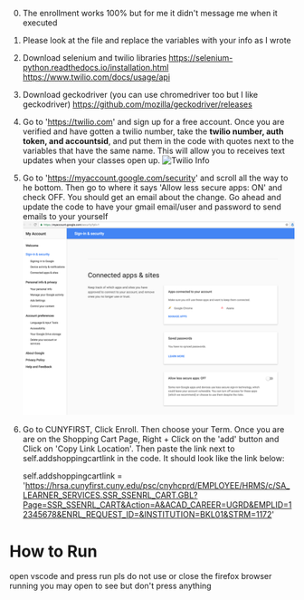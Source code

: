 0. The enrollment works 100% but for me it didn't message me when it executed

1. Please look at the file and replace the variables with your info as I wrote

2. Download selenium and twilio libraries
   https://selenium-python.readthedocs.io/installation.html
   https://www.twilio.com/docs/usage/api

3. Download geckodriver (you can use chromedriver too but I like geckodriver)
   https://github.com/mozilla/geckodriver/releases

4. Go to 'https://twilio.com' and sign up for a free account. Once you are verified and have gotten a twilio number, take the **twilio number, auth token, and accountsid**, and put them in the code with quotes next to the variables that have the same name. This will allow you to receives text updates when your classes open up.
![Twilio Info](https://www.twilio.com/blog/wp-content/uploads/2016/08/oy1Q-OazNr90Wl8URRpS0KweZBf8I285WuRzabOWpLUvNGY18ftMbdmlRLckbQHS1RibmdszmnkGLrnO2pc1vDJyor1l74M-Eu_Dl45eDUUBXySUQfOzMwPWj04HSvSVyPr7B2X0.png?raw=true "Twilio Info")

5. Go to 'https://myaccount.google.com/security' and scroll all the way to he bottom. Then go to where it says 'Allow less secure apps: ON' and check OFF. You should get an email about the change. Go ahead and update the code to have your gmail email/user and password to send emails to your yourself
![Google Account](https://github.com/Maxthecoder1/CUNYFirst-Enrollment-Bot/blob/master/screenshots/myaccountgoogle.png?raw=true "Google Account Security")

6. Go to CUNYFIRST, Click Enroll. Then choose your Term. Once you are are on the Shopping Cart Page, Right + Click on the 'add' button and Click on 'Copy Link Location'.  Then paste the link next to self.addshoppingcartlink in the code. It should look like the link below:

    self.addshoppingcartlink = 'https://hrsa.cunyfirst.cuny.edu/psc/cnyhcprd/EMPLOYEE/HRMS/c/SA_LEARNER_SERVICES.SSR_SSENRL_CART.GBL?Page=SSR_SSENRL_CART&Action=A&ACAD_CAREER=UGRD&EMPLID=12345678&ENRL_REQUEST_ID=&INSTITUTION=BKL01&STRM=1172'
    

    
# How to Run
open vscode and press run
pls do not use or close the firefox browser running
you may open to see but don't press anything